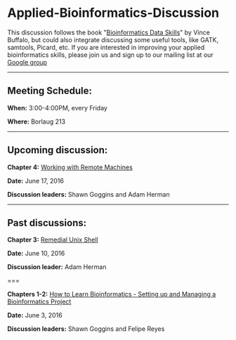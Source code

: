 # Applied-Bioinformatics-Discussion

This discussion follows the book "[Bioinformatics Data Skills](http://www.amazon.com/Bioinformatics-Data-Skills-Reproducible-Research/dp/1449367372)" by Vince Buffalo, but could also integrate discussing some useful tools, like GATK, samtools, Picard, etc. If you are interested in improving your applied bioinformatics skills, please join us and sign up to our mailing list at our [Google group](https://groups.google.com/forum/#!forum/applied_bioinformatics_discussion_umn)

***

## Meeting Schedule:

**When:** 3:00-4:00PM, every Friday

**Where:** Borlaug 213

***

## Upcoming discussion:

**Chapter 4:** [Working with Remote Machines](https://github.com/MorrellLAB/Applied-Bioinformatics-Discussion/tree/master/Chapter4-Remote_Machines)

**Date:** June 17, 2016

**Discussion leaders:** Shawn Goggins and Adam Herman

***

## Past discussions:

**Chapter 3:** [Remedial Unix Shell](https://github.com/MorrellLAB/Applied-Bioinformatics-Discussion/tree/master/Chapter3-Unix) 

**Date:** June 10, 2016
 
**Discussion leader:** Adam Herman

===

**Chapters 1-2:**  [How to Learn Bioinformatics - Setting up and Managing a Bioinformatics Project](https://github.com/MorrellLAB/Applied-Bioinformatics-Discussion/tree/master/Chapters1-2-Getting_started)

**Date:** June 3, 2016

**Discussion leaders:** Shawn Goggins and Felipe Reyes
